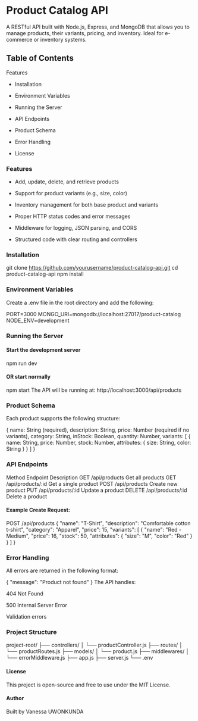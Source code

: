 # Product Catalog API
A RESTful API built with Node.js, Express, and MongoDB that allows you to manage products, their variants, pricing, and inventory. Ideal for e-commerce or inventory systems.

## Table of Contents
Features

- Installation

- Environment Variables

- Running the Server

- API Endpoints

- Product Schema

- Error Handling

- License

### Features
- Add, update, delete, and retrieve products

- Support for product variants (e.g., size, color)

- Inventory management for both base product and variants

- Proper HTTP status codes and error messages

- Middleware for logging, JSON parsing, and CORS

- Structured code with clear routing and controllers

### Installation
git clone https://github.com/yourusername/product-catalog-api.git
cd product-catalog-api
npm install

### Environment Variables
Create a .env file in the root directory and add the following:

PORT=3000
MONGO_URI=mongodb://localhost:27017/product-catalog
NODE_ENV=development

### Running the Server

#### Start the development server
npm run dev

#### OR start normally
npm start
The API will be running at:
http://localhost:3000/api/products

### Product Schema
Each product supports the following structure:

{
  name: String (required),
  description: String,
  price: Number (required if no variants),
  category: String,
  inStock: Boolean,
  quantity: Number,
  variants: [
    {
      name: String,
      price: Number,
      stock: Number,
      attributes: {
        size: String,
        color: String
      }
    }
  ]
}

### API Endpoints
Method	Endpoint	Description
GET	/api/products	Get all products
GET	/api/products/:id	Get a single product
POST	/api/products	Create new product
PUT	/api/products/:id	Update a product
DELETE	/api/products/:id	Delete a product

#### Example Create Request:

POST /api/products
{
  "name": "T-Shirt",
  "description": "Comfortable cotton t-shirt",
  "category": "Apparel",
  "price": 15,
  "variants": [
    {
      "name": "Red - Medium",
      "price": 16,
      "stock": 50,
      "attributes": {
        "size": "M",
        "color": "Red"
      }
    }
  ]
}

### Error Handling
All errors are returned in the following format:

{
  "message": "Product not found"
}
The API handles:

404 Not Found

500 Internal Server Error

Validation errors

### Project Structure

project-root/
├── controllers/
│   └── productController.js
├── routes/
│   └── productRoutes.js
├── models/
│   └── product.js
├── middlewares/
│   └── errorMiddleware.js
├── app.js
├── server.js
└── .env

#### License
This project is open-source and free to use under the MIT License.

#### Author
Built by Vanessa UWONKUNDA
